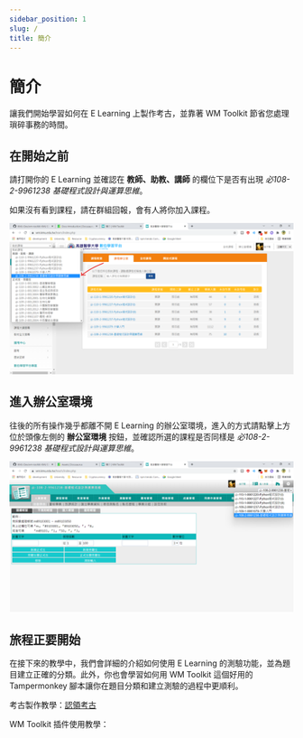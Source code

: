 ```yaml
---
sidebar_position: 1
slug: /
title: 簡介
---
```


# 簡介

讓我們開始學習如何在 E Learning 上製作考古，並靠著 WM Toolkit 節省您處理瑣碎事務的時間。

## 在開始之前

請打開你的 E Learning 並確認在 **教師、助教、講師** 的欄位下是否有出現 *必108-2-9961238 基礎程式設計與運算思維*。

如果沒有看到課程，請在群組回報，會有人將你加入課程。

![Class Check](./assets/intro-class-check.png)

## 進入辦公室環境

往後的所有操作幾乎都離不開 E Learning 的辦公室環境，進入的方式請點擊上方位於頭像左側的 **辦公室環境** 按鈕，並確認所選的課程是否同樣是 *必108-2-9961238 基礎程式設計與運算思維*。

![Class Check 2](./assets/intro-class-check2.png)

## 旅程正要開始

在接下來的教學中，我們會詳細的介紹如何使用 E Learning 的測驗功能，並為題目建立正確的分類。此外，你也會學習如何用 WM Toolkit 這個好用的 Tampermonkey 腳本讓你在題目分類和建立測驗的過程中更順利。

考古製作教學：[認領考古](past-exam/claim-exam.md)

WM Toolkit 插件使用教學：
